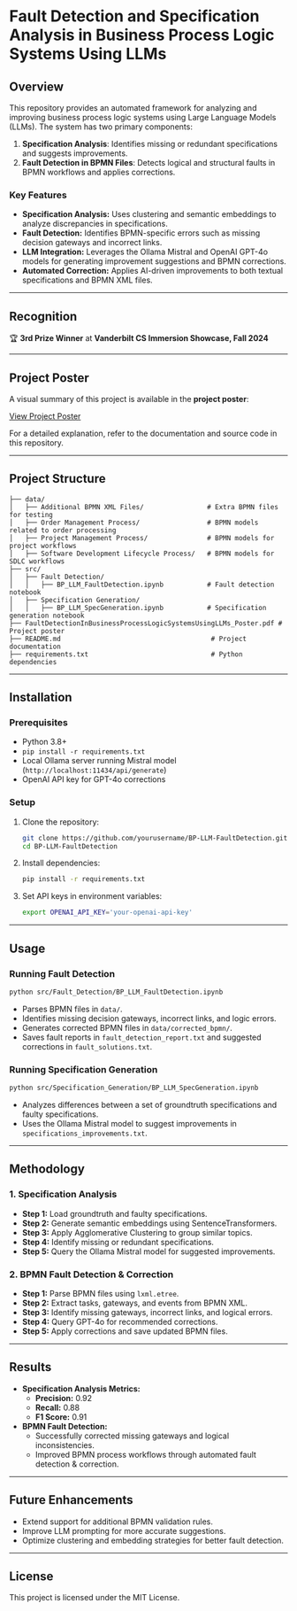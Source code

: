# Fault Detection and Specification Analysis in Business Process Logic Systems Using LLMs

## Overview

This repository provides an automated framework for analyzing and improving business process logic systems using Large Language Models (LLMs). The system has two primary components:

1. **Specification Analysis**: Identifies missing or redundant specifications and suggests improvements.
2. **Fault Detection in BPMN Files**: Detects logical and structural faults in BPMN workflows and applies corrections.

### Key Features

- **Specification Analysis:** Uses clustering and semantic embeddings to analyze discrepancies in specifications.
- **Fault Detection:** Identifies BPMN-specific errors such as missing decision gateways and incorrect links.
- **LLM Integration:** Leverages the Ollama Mistral and OpenAI GPT-4o models for generating improvement suggestions and BPMN corrections.
- **Automated Correction:** Applies AI-driven improvements to both textual specifications and BPMN XML files.

---

## Recognition

🏆 **3rd Prize Winner** at **Vanderbilt CS Immersion Showcase, Fall 2024**

---

## Project Poster

A visual summary of this project is available in the **project poster**:

[View Project Poster](FaultDetectionInBusinessProcessLogicSystemsUsingLLMs_Poster.pdf)

For a detailed explanation, refer to the documentation and source code in this repository.

---

## Project Structure

```
├── data/
│   ├── Additional BPMN XML Files/                # Extra BPMN files for testing
│   ├── Order Management Process/                 # BPMN models related to order processing
│   ├── Project Management Process/               # BPMN models for project workflows
│   ├── Software Development Lifecycle Process/   # BPMN models for SDLC workflows
├── src/
│   ├── Fault Detection/
│   │   ├── BP_LLM_FaultDetection.ipynb           # Fault detection notebook
│   ├── Specification Generation/
│   │   ├── BP_LLM_SpecGeneration.ipynb           # Specification generation notebook
├── FaultDetectionInBusinessProcessLogicSystemsUsingLLMs_Poster.pdf # Project poster
├── README.md                                      # Project documentation
├── requirements.txt                               # Python dependencies
```

---

## Installation

### Prerequisites

- Python 3.8+
- `pip install -r requirements.txt`
- Local Ollama server running Mistral model (`http://localhost:11434/api/generate`)
- OpenAI API key for GPT-4o corrections

### Setup

1. Clone the repository:
   ```sh
   git clone https://github.com/yourusername/BP-LLM-FaultDetection.git
   cd BP-LLM-FaultDetection
   ```
2. Install dependencies:
   ```sh
   pip install -r requirements.txt
   ```
3. Set API keys in environment variables:
   ```sh
   export OPENAI_API_KEY='your-openai-api-key'
   ```

---

## Usage

### Running Fault Detection

```sh
python src/Fault_Detection/BP_LLM_FaultDetection.ipynb
```

- Parses BPMN files in `data/`.
- Identifies missing decision gateways, incorrect links, and logic errors.
- Generates corrected BPMN files in `data/corrected_bpmn/`.
- Saves fault reports in `fault_detection_report.txt` and suggested corrections in `fault_solutions.txt`.

### Running Specification Generation

```sh
python src/Specification_Generation/BP_LLM_SpecGeneration.ipynb
```

- Analyzes differences between a set of groundtruth specifications and faulty specifications.
- Uses the Ollama Mistral model to suggest improvements in `specifications_improvements.txt`.

---

## Methodology

### 1. Specification Analysis

- **Step 1:** Load groundtruth and faulty specifications.
- **Step 2:** Generate semantic embeddings using SentenceTransformers.
- **Step 3:** Apply Agglomerative Clustering to group similar topics.
- **Step 4:** Identify missing or redundant specifications.
- **Step 5:** Query the Ollama Mistral model for suggested improvements.

### 2. BPMN Fault Detection & Correction

- **Step 1:** Parse BPMN files using `lxml.etree`.
- **Step 2:** Extract tasks, gateways, and events from BPMN XML.
- **Step 3:** Identify missing gateways, incorrect links, and logical errors.
- **Step 4:** Query GPT-4o for recommended corrections.
- **Step 5:** Apply corrections and save updated BPMN files.

---

## Results

- **Specification Analysis Metrics:**
  - **Precision:** 0.92  
  - **Recall:** 0.88  
  - **F1 Score:** 0.91  
- **BPMN Fault Detection:**
  - Successfully corrected missing gateways and logical inconsistencies.
  - Improved BPMN process workflows through automated fault detection & correction.

---

## Future Enhancements

- Extend support for additional BPMN validation rules.
- Improve LLM prompting for more accurate suggestions.
- Optimize clustering and embedding strategies for better fault detection.

---

## License

This project is licensed under the MIT License.
